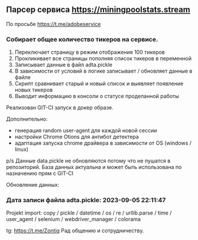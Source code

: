 ﻿##  Парсер сервиса https://miningpoolstats.stream
По просьбе https://t.me/adobeservice

### Собирает общее количество тикеров на сервисе. 
1) Переключает страницу в режим отображения 100 тикеров
2) Прокликивает все страницы пополняя список тикеров в переменной
3) Записывает данные в файл adta.pickle
4) В зависимости от условий в логике записывает / обновляет данные в файле
5) Скрипт сравнивает старый и новый список и выявляет появление новых тикеров
6) Выводит информацию в консоли о статусе проделанной работы

Реализован GIT-CI запуск в докер образе.

Дополнительно:
- генерация random user-agent для каждой новой сессии
- настройки Chrome Otions для антибот детектера
- адаптация запуска chrome драйвера в зависимости от OS (windows / linux)

p/s Данные  data.pickle не обновляются потому что не пушатся в репозиторий.
База данных актуальна и может быть использована по назначению прям с GIT-CI


Обновление данных: 
### Дата записи файла adta.pickle: 2023-09-05 22:11:47

Projekt import:
copy / pickle / datetime / os / re / urllib.parse / time / user_agent / selenium / 
webdriver_manager / colorama 

tg: https://t.me/Zontiq
Рад общению и сотрудничеству.

